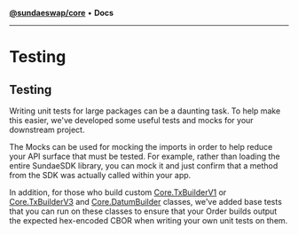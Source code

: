 [**@sundaeswap/core**](../README.md) • **Docs**

***

# Testing

## Testing
Writing unit tests for large packages can be a daunting
task. To help make this easier, we've developed some useful tests and mocks for your downstream project.

The Mocks can be used for mocking the imports in order to help reduce your API surface that must be tested.
For example, rather than loading the entire SundaeSDK library, you can mock it and just confirm that a method
from the SDK was actually called within your app.

In addition, for those who build custom [Core.TxBuilderV1](../Core/classes/TxBuilderV1.md) or [Core.TxBuilderV3](../Core/classes/TxBuilderV3.md) and [Core.DatumBuilder](../Core/classes/DatumBuilder.md) classes, we've added
base tests that you can run on these classes to ensure that your Order builds output the expected
hex-encoded CBOR when writing your own unit tests on them.
